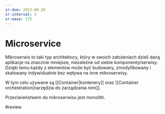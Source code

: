```yaml
---
sr-due: 2022-08-20
sr-interval: 3
sr-ease: 175
---
```


# Microservice

Mikroserwis to taki typ architektury, który w swoich założeniach dzieli daną aplikacje na znacznie mniejsze, niezależne od siebie komponenty/serwisy. Dzięki temu każdy z elementów może być budowany, zmodyfikowany i skalowany indywidualnie bez wpływa na inne mikroserwisy.

W tym celu używane są [[Container|kontenery]] oraz [[Container orchestration|narzędzia do zarządzania nimi]]. 

Przeciwieństwem do mikroserwisu jest monolith.

#review